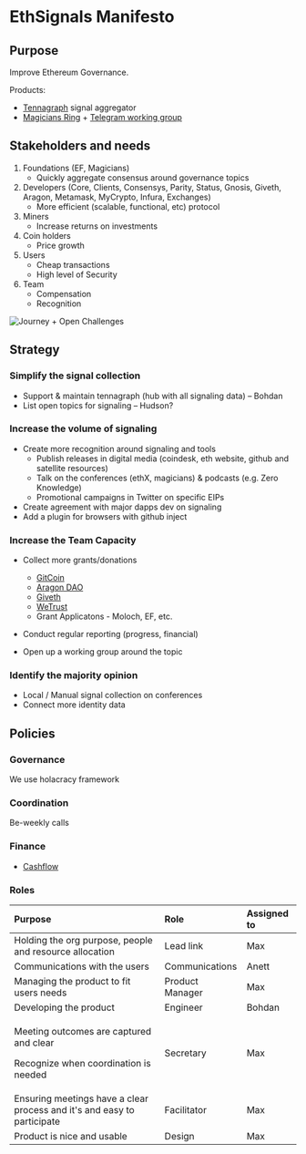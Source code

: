 # EthSignals Manifesto

## Purpose

Improve Ethereum Governance.

Products:

* [Tennagraph](tennagraph/tennagraph-ethereum-signal-aggregator.md) signal aggregator
* [Magicians Ring](https://ethereum-magicians.org/c/working-groups/signaling-ring) + [Telegram working group](https://t.me/tennagraph)

## Stakeholders and needs

1. Foundations \(EF, Magicians\)
   * Quickly aggregate consensus around governance topics
2. Developers \(Core, Clients, Consensys, Parity, Status, Gnosis, Giveth, Aragon, Metamask, MyCrypto, Infura, Exchanges\)
   * More efficient \(scalable, functional, etc\) protocol
3. Miners
   * Increase returns on investments
4. Coin holders
   * Price growth
5. Users
   * Cheap transactions
   * High level of Security
6. Team
   * Compensation
   * Recognition

![Journey + Open Challenges](.gitbook/assets/image%20%2811%29.png)

## Strategy

### Simplify the signal collection

* Support & maintain tennagraph \(hub with all signaling data\) – Bohdan
* List open topics for signaling – Hudson?

### Increase the volume of signaling

* Create more recognition around signaling and tools
  * Publish releases in digital media \(coindesk, eth website, github and satellite resources\)
  * Talk on the conferences \(ethX, magicians\) & podcasts \(e.g. Zero Knowledge\)
  * Promotional campaigns in Twitter on specific EIPs
* Create agreement with major dapps dev on signaling
* Add a plugin for browsers with github inject

### Increase the Team Capacity

* Collect more grants/donations
  * [GitCoin](https://gitcoin.co/grants/85/tennagraph-minimum-bias-ethereum-signal-aggregat-2)
  * [Aragon DAO](https://mainnet.aragon.org/#/tenna.aragonid.eth/0x77886861218199f5d98c86f4e707a071cbb82ea5)
  * [Giveth](https://beta.giveth.io/campaigns/5b51bdbdf8ba4732631989f5)
  * [WeTrust](https://cryptounlocked.wetrust.io/tennagraph)
  * Grant Applicatons - Moloch, EF, etc.
  
* Conduct regular reporting \(progress, financial\)
* Open up a working group around the topic

### Identify the majority opinion

* Local / Manual signal collection on conferences
* Connect more identity data

## Policies

### Governance

We use holacracy framework

### Coordination

Be-weekly calls

### **Finance**

* [Cashflow](https://docs.google.com/spreadsheets/d/1rivtjkYQXm2M0ZxqW-ISe3pkRyKpl8frFsAEertS8S0/edit?usp=sharing)

### Roles

<table>
  <thead>
    <tr>
      <th style="text-align:left">Purpose</th>
      <th style="text-align:left">Role</th>
      <th style="text-align:left">Assigned to</th>
    </tr>
  </thead>
  <tbody>
    <tr>
      <td style="text-align:left">Holding the org purpose, people and resource allocation</td>
      <td style="text-align:left">Lead link</td>
      <td style="text-align:left">Max</td>
    </tr>
    <tr>
      <td style="text-align:left">Communications with the users</td>
      <td style="text-align:left">Communications</td>
      <td style="text-align:left">Anett</td>
    </tr>
    <tr>
      <td style="text-align:left">Managing the product to fit users needs</td>
      <td style="text-align:left">Product Manager</td>
      <td style="text-align:left">Max</td>
    </tr>
    <tr>
      <td style="text-align:left">Developing the product</td>
      <td style="text-align:left">Engineer</td>
      <td style="text-align:left">Bohdan</td>
    </tr>
    <tr>
      <td style="text-align:left">
        <p>Meeting outcomes are captured and clear</p>
        <p>Recognize when coordination is needed</p>
      </td>
      <td style="text-align:left">Secretary</td>
      <td style="text-align:left">Max</td>
    </tr>
    <tr>
      <td style="text-align:left">Ensuring meetings have a clear process and it&apos;s and easy to participate</td>
      <td
      style="text-align:left">Facilitator</td>
        <td style="text-align:left">Max</td>
    </tr>
    <tr>
      <td style="text-align:left">Product is nice and usable</td>
      <td style="text-align:left">Design</td>
      <td style="text-align:left">Max</td>
    </tr>
  </tbody>
</table>
